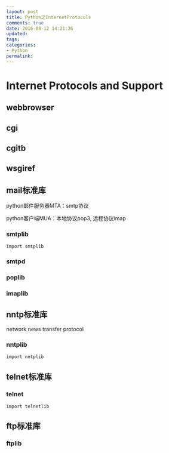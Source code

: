 ```yaml
---
layout: post
title: Python之InternetProtocols
comments: true
date: 2016-08-12 14:21:36
updated:
tags:
categories:
- Python
permalink:
---
```


# Internet Protocols and Support

## webbrowser

## cgi

## cgitb

## wsgiref

## mail标准库

python邮件服务器MTA：smtp协议

python客户端MUA：本地协议pop3, 远程协议imap

### smtplib

    import smtplib

### smtpd

### poplib

### imaplib

## nntp标准库

network news transfer protocol

### nntplib

    import nntplib

## telnet标准库

### telnet

    import telnetlib

## ftp标准库

### ftplib
